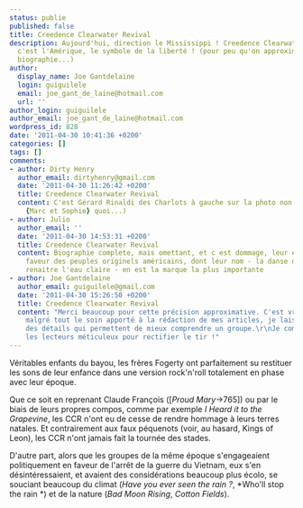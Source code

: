 ```yaml
---
status: publie
published: false
title: Creedence Clearwater Revival
description: Aujourd'hui, direction le Mississippi ! Creedence Clearwater Revival,
  c'est l'Amérique, le symbole de la liberté ! (pour peu qu'on approxime un peu leur
  biographie...)
author:
  display_name: Joe Gantdelaine
  login: guiguilele
  email: joe_gant_de_laine@hotmail.com
  url: ''
author_login: guiguilele
author_email: joe_gant_de_laine@hotmail.com
wordpress_id: 828
date: '2011-04-30 10:41:36 +0200'
categories: []
tags: []
comments:
- author: Dirty Henry
  author_email: dirtyhenry@gmail.com
  date: '2011-04-30 11:26:42 +0200'
  title: Creedence Clearwater Revival
  content: C'est Gérard Rinaldi des Charlots à gauche sur la photo non ? (le mec de
    {Marc et Sophie} quoi...)
- author: Julio
  author_email: ''
  date: '2011-04-30 14:53:31 +0200'
  title: Creedence Clearwater Revival
  content: Biographie complete, mais omettant, et c est dommage, leur engagement en
    faveur des peuples originels américains, dont leur nom - la danse des Crees fait
    renaitre l'eau claire - en est la marque la plus importante
- author: Joe Gantdelaine
  author_email: guiguilele@gmail.com
  date: '2011-04-30 15:26:50 +0200'
  title: Creedence Clearwater Revival
  content: "Merci beaucoup pour cette précision approximative. C'est vrai que parfois,
    malgré tout le soin apporté à la rédaction de mes articles, je laisse passer certains
    des détails qui permettent de mieux comprendre un groupe.\r\nJe compte alors sur
    les lecteurs méticuleux pour rectifier le tir !"
---
```

Véritables enfants du bayou, les frères Fogerty ont parfaitement su restituer les sons de leur enfance dans une version rock'n'roll totalement en phase avec leur époque.

Que ce soit en reprenant Claude François ([*Proud Mary*->765]) ou par le biais de leurs propres compos, comme par exemple *I Heard it to the Grapevine*, les CCR n'ont eu de cesse de rendre hommage à leurs terres natales. Et contrairement aux faux péquenots (voir, au hasard, Kings of Leon), les CCR n'ont jamais fait la tournée des stades.

D'autre part, alors que les groupes de la même époque s'engageaient politiquement en faveur de l'arrêt de la guerre du Vietnam, eux s'en désintéressaient, et avaient des considérations beaucoup plus écolo, se souciant beaucoup du climat (*Have you ever seen the rain ?*, *Who'll stop the rain *) et de la nature (*Bad Moon Rising*, *Cotton Fields*).
